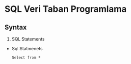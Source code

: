 # SQL Veri Taban Programlama
## Syntax
1. SQL Statements
- Sql Statmenets
   ```
   Select from * 
   ```

   
